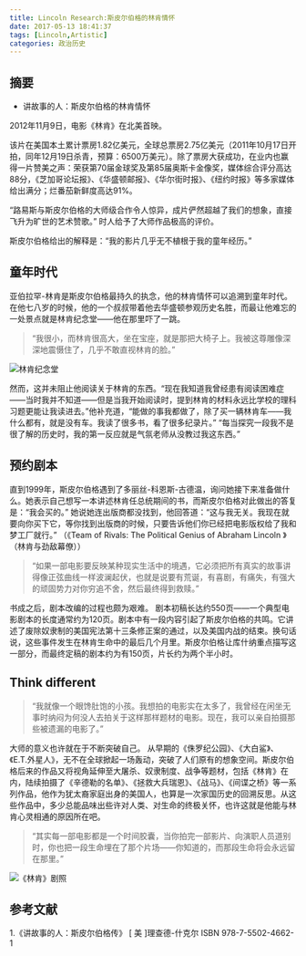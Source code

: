 ```yaml
---
title: Lincoln Research:斯皮尔伯格的林肯情怀
date: 2017-05-13 18:41:37
tags: [Lincoln,Artistic]
categories: 政治历史
---
```

## 摘要
- 讲故事的人：斯皮尔伯格的林肯情怀

<!--more-->

2012年11月9日，电影《林肯》在北美首映。

该片在美国本土累计票房1.82亿美元，全球总票房2.75亿美元（2011年10月17日开拍，同年12月19日杀青，预算：6500万美元）。除了票房大获成功，在业内也赢得一片赞美之声：荣获第70届金球奖及第85届奥斯卡金像奖，媒体综合评分高达88分，《芝加哥论坛报》、《华盛顿邮报》、《华尔街时报》、《纽约时报》等多家媒体给出满分；烂番茄新鲜度高达91%。

“路易斯与斯皮尔伯格的大师级合作令人惊异，成片俨然超越了我们的想象，直接飞升为旷世的艺术赞歌。” 时人给予了大师作品极高的评价。

斯皮尔伯格给出的解释是：“我的影片几乎无不植根于我的童年经历。”

## 童年时代

亚伯拉罕-林肯是斯皮尔伯格最持久的执念，他的林肯情怀可以追溯到童年时代。在他七八岁的时候，他的一个叔叔带着他去华盛顿参观历史名胜，而最让他难忘的一处景点就是林肯纪念堂——他在那里吓了一跳。

>“我很小，而林肯很高大，坐在宝座，就是那把大椅子上。我被这尊雕像深深地震慑住了，几乎不敢直视林肯的脸。”

![林肯纪念堂](http://riboseyim-qiniu.riboseyim.com/LK_%20Memorial.png)

然而，这并未阻止他阅读关于林肯的东西。“现在我知道我曾经患有阅读困难症——当时我并不知道——但是当我开始阅读时，提到林肯的材料永远比学校的理科习题更能让我读进去。”他补充道，“能做的事我都做了，除了买一辆林肯车——我什么都有，就是没有车。我读了很多书，看了很多纪录片。”   “每当探究一段我不是很了解的历史时，我的第一反应就是气氛老师从没教过我这东西。”

## 预约剧本

直到1999年，斯皮尔伯格遇到了多丽丝-科恩斯-古德温，询问她接下来准备做什么。她表示自己想写一本讲述林肯任总统期间的书，而斯皮尔伯格对此做出的答复是：“我会买的。” 她说她连出版商都没找到，他回答道：“这与我无关。我现在就要向你买下它，等你找到出版商的时候，只要告诉他们你已经把电影版权给了我和梦工厂就行。” （《Team of Rivals: The Political Genius of Abraham Lincoln 》（林肯与劲敌幕僚））

>“如果一部电影要反映某种现实生活中的境遇，它必须把所有真实的故事讲得像正弦曲线一样波澜起伏，也就是说要有荒诞，有喜剧，有痛失，有强大的顽固势力对你穷追不舍，然后最终得到救赎。”

书成之后，剧本改编的过程也颇为艰难。
剧本初稿长达约550页——一个典型电影剧本的长度通常约为120页。剧本中有一段内容引起了斯皮尔伯格的共鸣。它讲述了废除奴隶制的美国宪法第十三条修正案的通过，以及美国内战的结束。换句话说，这些事件发生在林肯生命中的最后几个月里。斯皮尔伯格让库什纳重点描写这一部分，而最终定稿的剧本约为有150页，片长约为两个半小时。

## Think different

>“我就像一个眼馋肚饱的小孩。我想拍的电影实在太多了，我曾经在闲坐无事时纳闷为何没人去拍关于这样那样题材的电影。现在，我可以亲自拍摄那些被遗漏的电影了。”

大师的意义也许就在于不断突破自己。
从早期的《侏罗纪公园》、《大白鲨》、《E.T.外星人》，无不在全球掀起一场轰动，突破了人们原有的想象空间。斯皮尔伯格后来的作品又将视角延伸至大屠杀、奴隶制度、战争等题材，包括《林肯》在内，陆续拍摄了《辛德勒的名单》、《拯救大兵瑞恩》、《战马》、《间谍之桥》等一系列作品，他作为犹太裔家庭出身的美国人，也算是一次家国历史的回溯反思。从这些作品中，多少总能品味出些许对人类、对生命的终极关怀，也许这就是他能与林肯心灵相通的原因所在吧。

>“其实每一部电影都是一个时间胶囊，当你拍完一部影片、向演职人员道别时，你也把一段生命埋在了那个片场——你知道的，而那段生命将会永远留在那里。”


![《林肯》剧照](http://riboseyim-qiniu.riboseyim.com/LK_Back.png)


## 参考文献
1.《讲故事的人：斯皮尔伯格传》 [ 美 ]理查德-什克尔  ISBN 978-7-5502-4662-1

